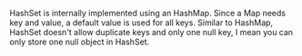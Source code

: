 HashSet is internally implemented using an HashMap. Since a Map needs
key and value, a default value is used for all keys. Similar to HashMap,
HashSet doesn't allow duplicate keys and only one null key, I mean you
can only store one null object in HashSet.
